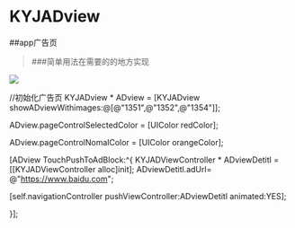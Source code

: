 # KYJADview
##app广告页

>###简单用法在需要的的地方实现

![](http://upload-images.jianshu.io/upload_images/4196109-cf9a8816cb3b846b.jpg?imageMogr2/auto-orient/strip%7CimageView2/2/w/720/q/50)

//初始化广告页
KYJADview * ADview =   [KYJADview showADviewWithimages:@[@"1351",@"1352",@"1354"]];

ADview.pageControlSelectedColor = [UIColor redColor];

ADview.pageControlNomalColor    = [UIColor orangeColor];

[ADview TouchPushToAdBlock:^{
KYJADViewController * ADviewDetitl = 	[[KYJADViewController alloc]init];
ADviewDetitl.adUrl=  @"https://www.baidu.com";

[self.navigationController pushViewController:ADviewDetitl animated:YES];

}];
